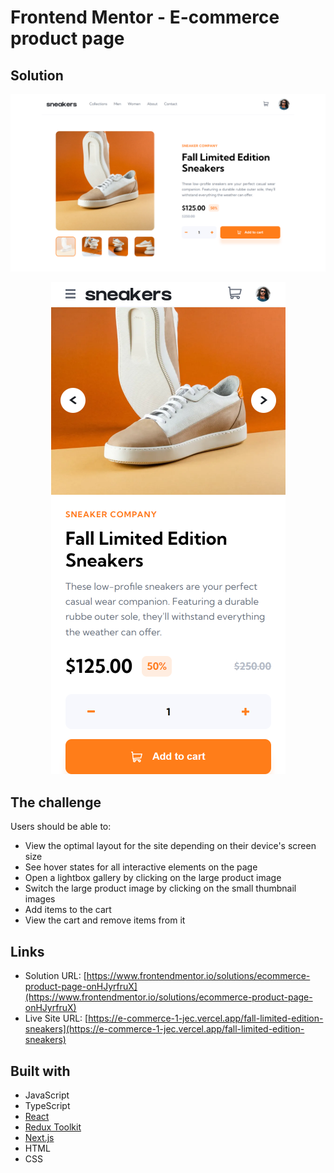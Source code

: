 # Frontend Mentor - E-commerce product page

## Solution
![](./src/assets/proyect-img/desktop.png)
<div align="center">
  <img src="./src/assets/proyect-img/mobil.png" />
</div>

## The challenge
Users should be able to:
- View the optimal layout for the site depending on their device's screen size
- See hover states for all interactive elements on the page
- Open a lightbox gallery by clicking on the large product image
- Switch the large product image by clicking on the small thumbnail images
- Add items to the cart
- View the cart and remove items from it

## Links
- Solution URL: [https://www.frontendmentor.io/solutions/ecommerce-product-page-onHJyrfruX](https://www.frontendmentor.io/solutions/ecommerce-product-page-onHJyrfruX)
- Live Site URL: [https://e-commerce-1-jec.vercel.app/fall-limited-edition-sneakers](https://e-commerce-1-jec.vercel.app/fall-limited-edition-sneakers)

## Built with
- JavaScript
- TypeScript
- [React](https://reactjs.org/) 
- [Redux Toolkit](https://redux-toolkit.js.org/) 
- [Next.js](https://nextjs.org/) 
- HTML
- CSS